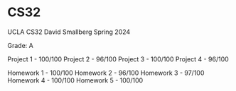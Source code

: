 # CS32

UCLA CS32 David Smallberg Spring 2024

Grade: A

Project 1 - 100/100
Project 2 - 96/100
Project 3 - 100/100
Project 4 - 96/100

Homework 1 - 100/100
Homework 2 - 96/100
Homework 3 - 97/100
Homework 4 - 100/100
Homework 5 - 100/100
